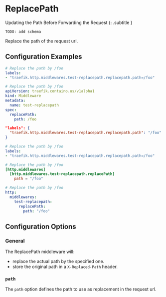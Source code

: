 # ReplacePath

Updating the Path Before Forwarding the Request
{: .subtitle }

`TODO: add schema`

Replace the path of the request url.

## Configuration Examples

```yaml tab="Docker"
# Replace the path by /foo
labels:
- "traefik.http.middlewares.test-replacepath.replacepath.path=/foo"
```

```yaml tab="Kubernetes"
# Replace the path by /foo
apiVersion: traefik.containo.us/v1alpha1
kind: Middleware
metadata:
  name: test-replacepath
spec:
  replacePath:
    path: /foo
```

```json tab="Marathon"
"labels": {
  "traefik.http.middlewares.test-replacepath.replacepath.path": "/foo"
}
```

```yaml tab="Rancher"
# Replace the path by /foo
labels:
- "traefik.http.middlewares.test-replacepath.replacepath.path=/foo"
```

```toml tab="File (TOML)"
# Replace the path by /foo
[http.middlewares]
  [http.middlewares.test-replacepath.replacePath]
    path = "/foo"
```

```yaml tab="File (YAML)"
# Replace the path by /foo
http:
  middlewares:
    test-replacepath:
      replacePath:
        path: "/foo"
```

## Configuration Options

### General

The ReplacePath middleware will:

- replace the actual path by the specified one.
- store the original path in a `X-Replaced-Path` header.

### `path`

The `path` option defines the path to use as replacement in the request url.
